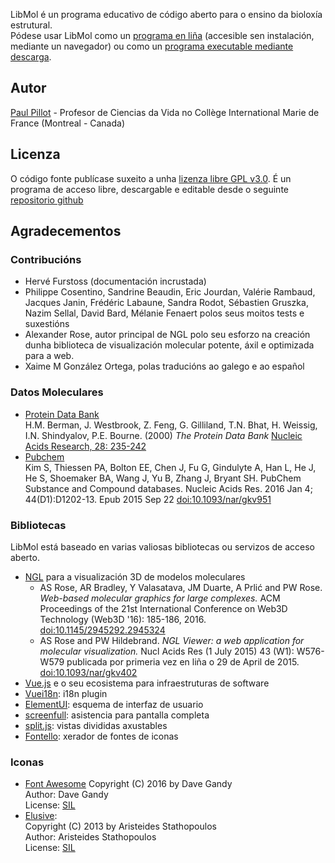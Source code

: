 LibMol é un programa educativo de código aberto para o ensino da bioloxía estrutural.  
Pódese usar LibMol como un [programa en liña](https://libmol.org) (accesible sen instalación, mediante un navegador) ou como un [programa executable mediante descarga](https://libmol.org/downloads).

## Autor
[Paul Pillot](mailto:paul.pillot@libmol.org) - Profesor de Ciencias da Vida no Collège International Marie de France (Montreal - Canada)


## Licenza
O código fonte publícase suxeito a unha [lizenza libre GPL v3.0](https://www.gnu.org/licenses/gpl.html). É un programa de acceso libre, descargable e editable desde o seguinte [repositorio github](https://github.com/ppillot/libmol)

## Agradecementos
### Contribucións
- Hervé Furstoss (documentación incrustada)
- Philippe Cosentino, Sandrine Beaudin, Eric Jourdan, Valérie Rambaud,  Jacques Janin, Frédéric Labaune, Sandra Rodot, Sébastien Gruszka, Nazim Sellal, David Bard, Mélanie Fenaert polos seus moitos tests e suxestións
- Alexander Rose, autor principal de NGL polo seu esforzo na creación dunha biblioteca de visualización molecular potente, áxil e optimizada para a web.
- Xaime M González Ortega, polas traducións ao galego e ao español

### Datos Moleculares
- [Protein Data Bank](https://www.rcsb.org)  
H.M. Berman, J. Westbrook, Z. Feng, G. Gilliland, T.N. Bhat, H. Weissig, I.N. Shindyalov, P.E. Bourne.
(2000) _The Protein Data Bank_ [Nucleic Acids Research, 28: 235-242](https://www.ncbi.nlm.nih.gov/pmc/articles/PMC102472/)
- [Pubchem](https://pubchem.ncbi.nlm.nih.gov/)  
Kim S, Thiessen PA, Bolton EE, Chen J, Fu G, Gindulyte A, Han L, He J, He S, Shoemaker BA, Wang J, Yu B, Zhang J, Bryant SH. PubChem Substance and Compound databases. Nucleic Acids Res. 2016 Jan 4; 44(D1):D1202-13. Epub 2015 Sep 22 [doi:10.1093/nar/gkv951](http://dx.doi.org/10.1093/nar/gkv951)

### Bibliotecas
LibMol está baseado en varias valiosas bibliotecas ou servizos de acceso aberto.
- [NGL](https://github.com/arose/ngl) para a visualización 3D de modelos moleculares
  - AS Rose, AR Bradley, Y Valasatava, JM Duarte, A Prlić and PW Rose. _Web-based molecular graphics for large complexes._ ACM Proceedings of the 21st International Conference on Web3D Technology (Web3D '16): 185-186, 2016. [doi:10.1145/2945292.2945324](http://dx.doi.org/10.1145/2945292.2945324)
  - AS Rose and PW Hildebrand. _NGL Viewer: a web application for molecular visualization._ Nucl Acids Res (1 July 2015) 43 (W1): W576-W579 publicada por primeria vez en liña o 29 de April de 2015. [doi:10.1093/nar/gkv402](https://doi.org/10.1093/nar/gkv402)
- [Vue.js](https://vuejs.org/) e o seu ecosistema para infraestruturas de software
- [Vuei18n](https://github.com/kazupon/vue-i18n): i18n plugin
- [ElementUI](http://element.eleme.io/#/en-US): esquema de interfaz de usuario
- [screenfull](https://www.npmjs.com/package/screenfull): asistencia para pantalla completa
- [split.js](https://nathancahill.github.io/Split.js/): vistas divididas axustables
- [Fontello](http://fontello.com): xerador de fontes de iconas  

### Iconas 
- [Font Awesome](http://fortawesome.github.com/Font-Awesome/)
   Copyright (C) 2016 by Dave Gandy  
   Author:    Dave Gandy  
   License:   [SIL](http://scripts.sil.org/OFL)  
- [Elusive](http://aristeides.com/):  
   Copyright (C) 2013 by Aristeides Stathopoulos  
   Author:    Aristeides Stathopoulos  
   License:   [SIL](http://scripts.sil.org/OFL) 
